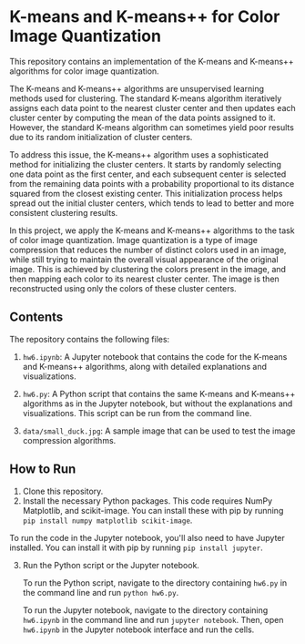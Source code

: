 # K-means and K-means++ for Color Image Quantization 

This repository contains an implementation of the K-means and K-means++ algorithms for color image quantization.

The K-means and K-means++ algorithms are unsupervised learning methods used for clustering. The standard K-means algorithm iteratively assigns each data point to the nearest cluster center and then updates each cluster center by computing the mean of the data points assigned to it. However, the standard K-means algorithm can sometimes yield poor results due to its random initialization of cluster centers.

To address this issue, the K-means++ algorithm uses a sophisticated method for initializing the cluster centers. It starts by randomly selecting one data point as the first center, and each subsequent center is selected from the remaining data points with a probability proportional to its distance squared from the closest existing center. This initialization process helps spread out the initial cluster centers, which tends to lead to better and more consistent clustering results.

In this project, we apply the K-means and K-means++ algorithms to the task of color image quantization. Image quantization is a type of image compression that reduces the number of distinct colors used in an image, while still trying to maintain the overall visual appearance of the original image. This is achieved by clustering the colors present in the image, and then mapping each color to its nearest cluster center. The image is then reconstructed using only the colors of these cluster centers.

## Contents
The repository contains the following files:

1. `hw6.ipynb`: A Jupyter notebook that contains the code for the K-means and K-means++ algorithms, along with detailed explanations and visualizations.

2. `hw6.py`: A Python script that contains the same K-means and K-means++ algorithms as in the Jupyter notebook, but without the explanations and visualizations. This script can be run from the command line.

3. `data/small_duck.jpg`: A sample image that can be used to test the image compression algorithms.

## How to Run

1. Clone this repository.
2. Install the necessary Python packages. This code requires NumPy Matplotlib, and scikit-image. You can install these with pip by running `pip install numpy matplotlib scikit-image`.

To run the code in the Jupyter notebook, you'll also need to have Jupyter installed. You can install it with pip by running `pip install jupyter`.

3. Run the Python script or the Jupyter notebook. 

   To run the Python script, navigate to the directory containing `hw6.py` in the command line and run `python hw6.py`.

   To run the Jupyter notebook, navigate to the directory containing `hw6.ipynb` in the command line and run `jupyter notebook`. Then, open `hw6.ipynb` in the Jupyter notebook interface and run the cells.
